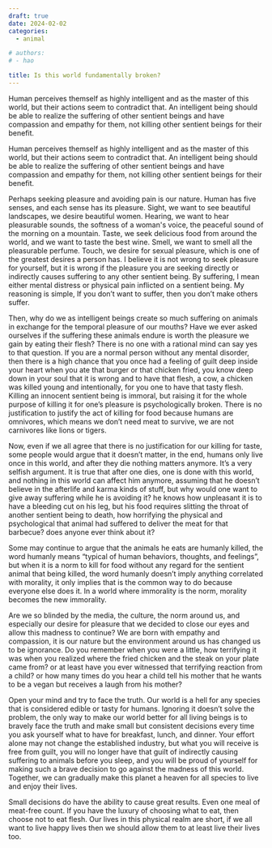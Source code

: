 ```yaml
---
draft: true
date: 2024-02-02
categories:
  - animal

# authors:
# - hao

title: Is this world fundamentally broken?
---
```


Human perceives themself as highly intelligent and as the master of this world, but their actions seem to contradict that. An intelligent being should be able to realize the suffering of other sentient beings and have compassion and empathy for them, not killing other sentient beings for their benefit.

<!-- more -->

Human perceives themself as highly intelligent and as the master of this world, but their actions seem to contradict that. An intelligent being should be able to realize the suffering of other sentient beings and have compassion and empathy for them, not killing other sentient beings for their benefit.

Perhaps seeking pleasure and avoiding pain is our nature. Human has five senses, and each sense has its pleasure. Sight, we want to see beautiful landscapes, we desire beautiful women. Hearing, we want to hear pleasurable sounds, the softness of a woman's voice, the peaceful sound of the morning on a mountain. Taste, we seek delicious food from around the world, and we want to taste the best wine. Smell, we want to smell all the pleasurable perfume. Touch, we desire for sexual pleasure, which is one of the greatest desires a person has. I believe it is not wrong to seek pleasure for yourself, but it is wrong if the pleasure you are seeking directly or indirectly causes suffering to any other sentient being. By suffering, I mean either mental distress or physical pain inflicted on a sentient being. My reasoning is simple, If you don’t want to suffer, then you don’t make others suffer.

Then, why do we as intelligent beings create so much suffering on animals in exchange for the temporal pleasure of our mouths? Have we ever asked ourselves if the suffering these animals endure is worth the pleasure we gain by eating their flesh? There is no one with a rational mind can say yes to that question. If you are a normal person without any mental disorder, then there is a high chance that you once had a feeling of guilt deep inside your heart when you ate that burger or that chicken fried, you know deep down in your soul that it is wrong and to have that flesh, a cow, a chicken was killed young and intentionally, for you one to have that tasty flesh. Killing an innocent sentient being is immoral, but raising it for the whole purpose of killing it for one’s pleasure is psychologically broken. There is no justification to justify the act of killing for food because humans are omnivores, which means we don’t need meat to survive, we are not carnivores like lions or tigers.

Now, even if we all agree that there is no justification for our killing for taste, some people would argue that it doesn’t matter, in the end, humans only live once in this world, and after they die nothing matters anymore. It’s a very selfish argument. It is true that after one dies, one is done with this world, and nothing in this world can affect him anymore, assuming that he doesn’t believe in the afterlife and karma kinds of stuff, but why would one want to give away suffering while he is avoiding it? he knows how unpleasant it is to have a bleeding cut on his leg, but his food requires slitting the throat of another sentient being to death, how horrifying the physical and psychological that animal had suffered to deliver the meat for that barbecue? does anyone ever think about it?

Some may continue to argue that the animals he eats are humanly killed, the word humanly means “typical of human behaviors, thoughts, and feelings”, but when it is a norm to kill for food without any regard for the sentient animal that being killed, the word humanly doesn’t imply anything correlated with morality, it only implies that is the common way to do because everyone else does it. In a world where immorality is the norm, morality becomes the new immorality.

Are we so blinded by the media, the culture, the norm around us, and especially our desire for pleasure that we decided to close our eyes and allow this madness to continue? We are born with empathy and compassion, it is our nature but the environment around us has changed us to be ignorance. Do you remember when you were a little, how terrifying it was when you realized where the fried chicken and the steak on your plate came from? or at least have you ever witnessed that terrifying reaction from a child? or how many times do you hear a child tell his mother that he wants to be a vegan but receives a laugh from his mother?

Open your mind and try to face the truth. Our world is a hell for any species that is considered edible or tasty for humans. Ignoring it doesn’t solve the problem, the only way to make our world better for all living beings is to bravely face the truth and make small but consistent decisions every time you ask yourself what to have for breakfast, lunch, and dinner. Your effort alone may not change the established industry, but what you will receive is free from guilt, you will no longer have that guilt of indirectly causing suffering to animals before you sleep, and you will be proud of yourself for making such a brave decision to go against the madness of this world. Together, we can gradually make this planet a heaven for all species to live and enjoy their lives.

Small decisions do have the ability to cause great results. Even one meal of meat-free count. If you have the luxury of choosing what to eat, then choose not to eat flesh. Our lives in this physical realm are short, if we all want to live happy lives then we should allow them to at least live their lives too.
